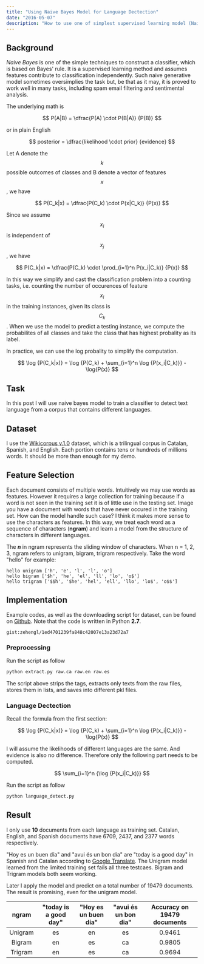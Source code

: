 ```yaml
---
title: "Using Naive Bayes Model for Language Dectection"
date: "2016-05-07"
description: "How to use one of simplest supervised learning model (Naive Bayes) to perform language detection."
---
```


## Background

_Naive Bayes_ is one of the simple techniques to construct a classifier, which is based on Bayes' rule. It is a supervised learning method and assumes features contribute to classification independently. Such naive generative model sometimes oversimplies the task but, be that as it may, it is proved to work well in many tasks, including spam email filtering and sentimental analysis.

The underlying math is

$$
P(A|B) = \dfrac{P(A) \cdot P(B|A)} {P(B)}
$$

or in plain English

$$
posterior = \dfrac{likelihood \cdot prior} {evidence}
$$

Let A denote the $$k$$ possible outcomes of classes and B denote a vector of features $$x$$, we have

$$
P(C_k|x) = \dfrac{P(C_k) \cdot P(x|C_k)} {P(x)}
$$

Since we assume $$x_i$$ is independent of $$x_j$$, we have

$$
P(C_k|x) = \dfrac{P(C_k) \cdot \prod_{i=1}^n P(x_i|C_k)} {P(x)}
$$

In this way we simplify and cast the classification problem into a counting tasks, i.e. counting the number of occurences of feature $$x_i$$ in the training instances, given its class is $$C_k$$. When we use the model to predict a testing instance, we compute the probabilites of all classes and take the class that has highest probality as its label.

In practice, we can use the log probality to simplify the computation.

$$
\log {P(C_k|x)} = \log {P(C_k) + \sum_{i=1}^n \log {P(x_i|C_k)}} - \log{P(x)}
$$

## Task

In this post I will use naive bayes model to train a classifier to detect text language from a corpus that contains different languages.

## Dataset

I use the [Wikicorpus v.1.0](http://www.cs.upc.edu/~nlp/wikicorpus/) dataset, which is a trilingual corpus in Catalan, Spanish, and English. Each portion contains tens or hundreds of millions words. It should be more than enough for my demo.

## Feature Selection

Each document consists of multiple words. Intuitively we may use words as features. However it requires a large collection for training because if a word is not seen in the training set it is of little use in the testing set. Image you have a document with words that have never occured in the training set. How can the model handle such case? I think it makes more sense to use the characters as features. In this way, we treat each word as a sequence of characters (**ngram**) and learn a model from the structure of characters in different languages.

The **_n_** in ngram represents the sliding window of characters. When n = 1, 2, 3, ngram refers to unigram, bigram, trigram respectively. Take the word "hello" for example:

```
hello unigram ['h', 'e', 'l', 'l', 'o']
hello bigram ['$h', 'he', 'el', 'll', 'lo', 'o$']
hello trigram ['$$h', '$he', 'hel', 'ell', 'llo', 'lo$', 'o$$']
```

## Implementation

Example codes, as well as the downloading script for dataset, can be found on [Github](https://gist.github.com/zehengl/1ed4701239fa848c42007e13a23d72a7). Note that the code is written in Python **2.7**.

`gist:zehengl/1ed4701239fa848c42007e13a23d72a7`

### Preprocessing

Run the script as follow

```bash
python extract.py raw.ca raw.en raw.es
```

The script above strips the tags, extracts only texts from the raw files, stores them in lists, and saves into different pkl files.

### Language Dectection

Recall the formula from the first section:

$$
\log {P(C_k|x)} = \log {P(C_k) + \sum_{i=1}^n \log {P(x_i|C_k)}} - \log{P(x)}
$$

I will assume the likelihoods of different languages are the same. And evidence is also no difference. Therefore only the following part needs to be computed.

$$
\sum_{i=1}^n {\log {P(x_i|C_k)}}
$$

Run the script as follow

```bash
python language_detect.py
```

## Result

I only use **10** documents from each language as training set. Catalan, English, and Spanish documents have 6709, 2437, and 2377 words respectively.

"Hoy es un buen día" and "avui és un bon dia" are "today is a good day" in Spanish and Catalan according to [Google Translate](https://translate.google.ca/). The Unigram model learned from the limited training set fails all three testcaes. Bigram and Trigram models both seem working.

Later I apply the model and predict on a total number of 19479 documents. The result is promising, even for the unigram model.

|  ngram  | "today is a good day" | "Hoy es un buen día" | "avui és un bon dia" | Accuracy on 19479 documents |
| :-----: | :-------------------: | :------------------: | :------------------: | :-------------------------: |
| Unigram |          es           |          en          |          es          |           0.9461            |
| Bigram  |          en           |          es          |          ca          |           0.9805            |
| Trigram |          en           |          es          |          ca          |           0.9694            |
